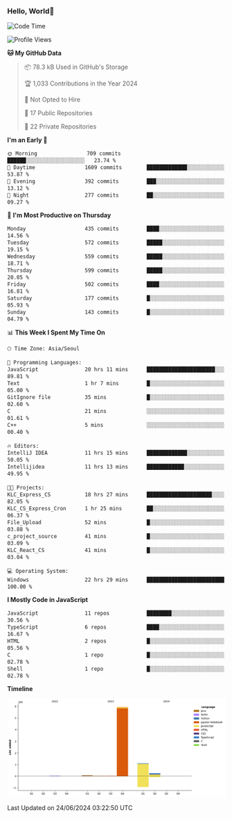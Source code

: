 
### Hello, World🐤

<!--START_SECTION:waka-->
![Code Time](http://img.shields.io/badge/Code%20Time-443%20hrs%2026%20mins-blue)

![Profile Views](http://img.shields.io/badge/Profile%20Views-32-blue)

**🐱 My GitHub Data** 

> 📦 78.3 kB Used in GitHub's Storage 
 > 
> 🏆 1,033 Contributions in the Year 2024
 > 
> 🚫 Not Opted to Hire
 > 
> 📜 17 Public Repositories 
 > 
> 🔑 22 Private Repositories 
 > 
**I'm an Early 🐤** 

```text
🌞 Morning                709 commits         ██████░░░░░░░░░░░░░░░░░░░   23.74 % 
🌆 Daytime                1609 commits        █████████████░░░░░░░░░░░░   53.87 % 
🌃 Evening                392 commits         ███░░░░░░░░░░░░░░░░░░░░░░   13.12 % 
🌙 Night                  277 commits         ██░░░░░░░░░░░░░░░░░░░░░░░   09.27 % 
```
📅 **I'm Most Productive on Thursday** 

```text
Monday                   435 commits         ████░░░░░░░░░░░░░░░░░░░░░   14.56 % 
Tuesday                  572 commits         █████░░░░░░░░░░░░░░░░░░░░   19.15 % 
Wednesday                559 commits         █████░░░░░░░░░░░░░░░░░░░░   18.71 % 
Thursday                 599 commits         █████░░░░░░░░░░░░░░░░░░░░   20.05 % 
Friday                   502 commits         ████░░░░░░░░░░░░░░░░░░░░░   16.81 % 
Saturday                 177 commits         █░░░░░░░░░░░░░░░░░░░░░░░░   05.93 % 
Sunday                   143 commits         █░░░░░░░░░░░░░░░░░░░░░░░░   04.79 % 
```


📊 **This Week I Spent My Time On** 

```text
🕑︎ Time Zone: Asia/Seoul

💬 Programming Languages: 
JavaScript               20 hrs 11 mins      ██████████████████████░░░   89.81 % 
Text                     1 hr 7 mins         █░░░░░░░░░░░░░░░░░░░░░░░░   05.00 % 
GitIgnore file           35 mins             █░░░░░░░░░░░░░░░░░░░░░░░░   02.60 % 
C                        21 mins             ░░░░░░░░░░░░░░░░░░░░░░░░░   01.61 % 
C++                      5 mins              ░░░░░░░░░░░░░░░░░░░░░░░░░   00.40 % 

🔥 Editors: 
IntelliJ IDEA            11 hrs 15 mins      █████████████░░░░░░░░░░░░   50.05 % 
Intellijidea             11 hrs 13 mins      ████████████░░░░░░░░░░░░░   49.95 % 

🐱‍💻 Projects: 
KLC_Express_CS           18 hrs 27 mins      █████████████████████░░░░   82.05 % 
KLC_CS_Express_Cron      1 hr 25 mins        ██░░░░░░░░░░░░░░░░░░░░░░░   06.37 % 
File_Upload              52 mins             █░░░░░░░░░░░░░░░░░░░░░░░░   03.88 % 
c_project_source         41 mins             █░░░░░░░░░░░░░░░░░░░░░░░░   03.09 % 
KLC_React_CS             41 mins             █░░░░░░░░░░░░░░░░░░░░░░░░   03.04 % 

💻 Operating System: 
Windows                  22 hrs 29 mins      █████████████████████████   100.00 % 
```

**I Mostly Code in JavaScript** 

```text
JavaScript               11 repos            ████████░░░░░░░░░░░░░░░░░   30.56 % 
TypeScript               6 repos             ████░░░░░░░░░░░░░░░░░░░░░   16.67 % 
HTML                     2 repos             █░░░░░░░░░░░░░░░░░░░░░░░░   05.56 % 
C                        1 repo              █░░░░░░░░░░░░░░░░░░░░░░░░   02.78 % 
Shell                    1 repo              █░░░░░░░░░░░░░░░░░░░░░░░░   02.78 % 
```



**Timeline**

![Lines of Code chart](https://raw.githubusercontent.com/jilpoom/jilpoom/main/assets/bar_graph.png)


 Last Updated on 24/06/2024 03:22:50 UTC
<!--END_SECTION:waka-->
